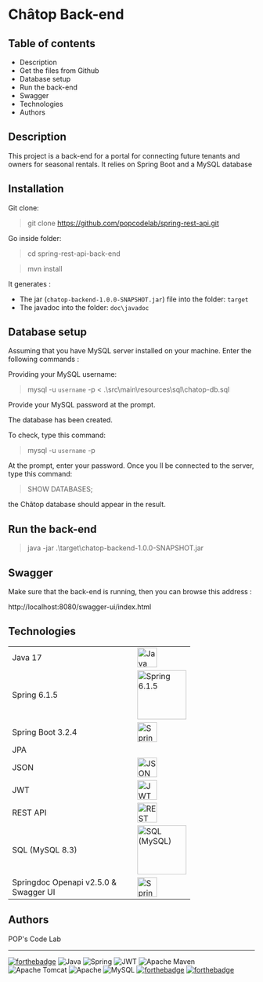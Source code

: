 # Châtop Back-end

## Table of contents

- Description
- Get the files from Github
- Database setup
- Run the back-end
- Swagger
- Technologies
- Authors

## Description

This project is a back-end for a portal for connecting future tenants and owners for seasonal rentals.
It relies on Spring Boot and a MySQL database

## Installation

Git clone:

> git clone https://github.com/popcodelab/spring-rest-api.git

Go inside folder:

> cd spring-rest-api-back-end
 
>mvn install

It generates :
- The jar (`chatop-backend-1.0.0-SNAPSHOT.jar`) file into the folder: `target`
- The javadoc into the folder: `doc\javadoc`

## Database setup

Assuming that you have MySQL server installed on your machine.
Enter the following commands :

Providing your MySQL username:

> mysql -u `username` -p < .\src\main\resources\sql\chatop-db.sql

Provide your MySQL password at the prompt.

The database has been created.

To check, type this command:
> mysql -u `username` -p

At the prompt, enter your password.
Once you ll be connected to the server, type this command:
> SHOW DATABASES; 

the Châtop database should appear in the result.

## Run the back-end



> java -jar .\target\chatop-backend-1.0.0-SNAPSHOT.jar

## Swagger

Make sure that the back-end is running, then you can browse this address :

http://localhost:8080/swagger-ui/index.html

## Technologies

<table style="border: none">
<tr style="border: none">
  <td style="border: none">Java 17</td><td style="border: none">
  <img style="height: 40px;width: 40px;" src="https://raw.github.com/popcodelab/svg-icons/main/java.svg?sanitize=true" alt="Java"></td>
</tr>
<tr style="border: none">
  <td style="border: none">Spring 6.1.5</td><td style="border: none">
  <img style="height: 100px;" src="https://raw.github.com/popcodelab/svg-icons/main/spring1.svg?sanitize=true" alt="Spring 6.1.5"></td>
</tr>
<tr style="border: none">
  <td style="border: none">Spring Boot 3.2.4</td><td style="border: none">
  <img style="height: 40px;width: 40px;" src="https://raw.github.com/popcodelab/svg-icons/main/spring.svg?sanitize=true" alt="Spring Boot 3.2.4"></td>
</tr>
<tr style="border: none"> 
  <td style="border: none" colspan="2">JPA</td>
</tr>
<tr style="border: none">
  <td style="border: none">JSON</td><td style="border: none">
  <img style="height: 40px;width: 40px;" src="https://raw.github.com/popcodelab/svg-icons/main/json5-smiley.svg?sanitize=true" alt="JSON"></td>
</tr>
<tr style="border: none">
  <td style="border: none">JWT</td>
  <td style="border: none"><img style="height: 40px;width: 40px;" src="https://raw.github.com/popcodelab/svg-icons/main/jwt.svg?sanitize=true" alt="JWT"></td>  
</tr>
<tr style="border: none">
  <td style="border: none">REST API</td>
  <td style="border: none"><img style="height: 40px;width: 40px;" src="https://raw.github.com/popcodelab/svg-icons/main/rest.svg?sanitize=true" alt="REST API"></td>
 </tr>
<tr style="border: none"> 
  <td style="border: none">SQL (MySQL 8.3)</td>
  <td style="border: none"><img style="height: 100px;" src="https://raw.github.com/popcodelab/svg-icons/main/mysql.svg?sanitize=true" alt="SQL (MySQL)"></td>
</tr>
<tr style="border: none"> 
  <td style="width:15em;word-wrap:break-word; border: none">Springdoc Openapi v2.5.0 & Swagger UI</td>
  <td style="border: none"><img style="height: 40px;" src="https://raw.github.com/popcodelab/svg-icons/main/swagger.svg?sanitize=true" alt="Springdoc Openapi v2.5.0 & Swagger UI"></td>
</tr>
</table>

## Authors

POP's Code Lab


<hr/>

[![forthebadge](https://forthebadge.com/images/badges/built-by-developers.svg)](https://forthebadge.com)
![Java](https://img.shields.io/badge/java-%23ED8B00.svg?style=for-the-badge&logo=openjdk&logoColor=white)
![Spring](https://img.shields.io/badge/spring-%236DB33F.svg?style=for-the-badge&logo=spring&logoColor=white)
![JWT](https://img.shields.io/badge/JWT-black?style=for-the-badge&logo=JSON%20web%20tokens)
![Apache Maven](https://img.shields.io/badge/Apache%20Maven-C71A36?style=for-the-badge&logo=Apache%20Maven&logoColor=white)
![Apache Tomcat](https://img.shields.io/badge/apache%20tomcat-%23F8DC75.svg?style=for-the-badge&logo=apache-tomcat&logoColor=black)
![Apache](https://img.shields.io/badge/apache-%23D42029.svg?style=for-the-badge&logo=apache&logoColor=white)
![MySQL](https://img.shields.io/badge/mysql-4479A1.svg?style=for-the-badge&logo=mysql&logoColor=white)
[![forthebadge](https://forthebadge.com/images/badges/uses-git.svg)](https://forthebadge.com)
[![forthebadge](https://forthebadge.com/images/badges/uses-markdown.svg)](https://forthebadge.com)
